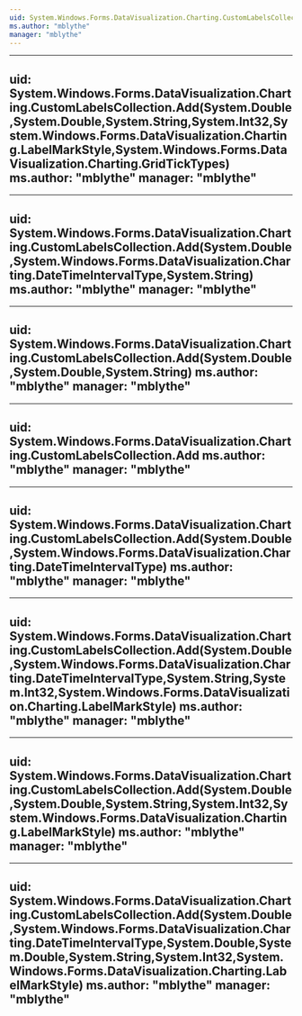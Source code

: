 ```yaml
---
uid: System.Windows.Forms.DataVisualization.Charting.CustomLabelsCollection
ms.author: "mblythe"
manager: "mblythe"
---
```


---
uid: System.Windows.Forms.DataVisualization.Charting.CustomLabelsCollection.Add(System.Double,System.Double,System.String,System.Int32,System.Windows.Forms.DataVisualization.Charting.LabelMarkStyle,System.Windows.Forms.DataVisualization.Charting.GridTickTypes)
ms.author: "mblythe"
manager: "mblythe"
---

---
uid: System.Windows.Forms.DataVisualization.Charting.CustomLabelsCollection.Add(System.Double,System.Windows.Forms.DataVisualization.Charting.DateTimeIntervalType,System.String)
ms.author: "mblythe"
manager: "mblythe"
---

---
uid: System.Windows.Forms.DataVisualization.Charting.CustomLabelsCollection.Add(System.Double,System.Double,System.String)
ms.author: "mblythe"
manager: "mblythe"
---

---
uid: System.Windows.Forms.DataVisualization.Charting.CustomLabelsCollection.Add
ms.author: "mblythe"
manager: "mblythe"
---

---
uid: System.Windows.Forms.DataVisualization.Charting.CustomLabelsCollection.Add(System.Double,System.Windows.Forms.DataVisualization.Charting.DateTimeIntervalType)
ms.author: "mblythe"
manager: "mblythe"
---

---
uid: System.Windows.Forms.DataVisualization.Charting.CustomLabelsCollection.Add(System.Double,System.Windows.Forms.DataVisualization.Charting.DateTimeIntervalType,System.String,System.Int32,System.Windows.Forms.DataVisualization.Charting.LabelMarkStyle)
ms.author: "mblythe"
manager: "mblythe"
---

---
uid: System.Windows.Forms.DataVisualization.Charting.CustomLabelsCollection.Add(System.Double,System.Double,System.String,System.Int32,System.Windows.Forms.DataVisualization.Charting.LabelMarkStyle)
ms.author: "mblythe"
manager: "mblythe"
---

---
uid: System.Windows.Forms.DataVisualization.Charting.CustomLabelsCollection.Add(System.Double,System.Windows.Forms.DataVisualization.Charting.DateTimeIntervalType,System.Double,System.Double,System.String,System.Int32,System.Windows.Forms.DataVisualization.Charting.LabelMarkStyle)
ms.author: "mblythe"
manager: "mblythe"
---
